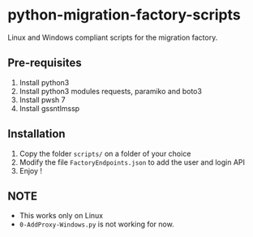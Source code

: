 # python-migration-factory-scripts

Linux and Windows compliant scripts for the migration factory. 

## Pre-requisites

1. Install python3
1. Install python3 modules requests, paramiko and boto3
1. Install pwsh 7
1. Install gssntlmssp

## Installation

1. Copy the folder `scripts/` on a folder of your choice
1. Modify the file `FactoryEndpoints.json` to add the user and login API
1. Enjoy !

## NOTE

* This works only on Linux
* `0-AddProxy-Windows.py` is not working for now. 
